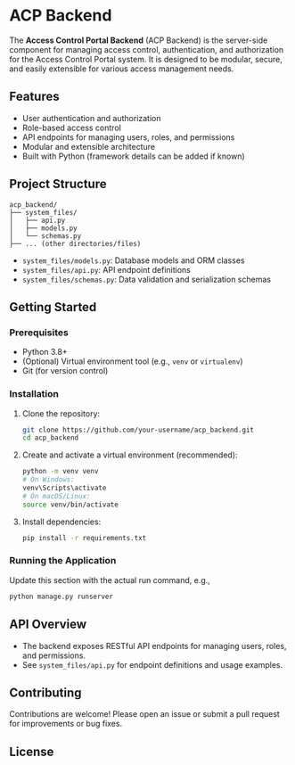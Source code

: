 # ACP Backend

The **Access Control Portal Backend** (ACP Backend) is the server-side component for managing access control, authentication, and authorization for the Access Control Portal system. It is designed to be modular, secure, and easily extensible for various access management needs.

## Features
- User authentication and authorization
- Role-based access control
- API endpoints for managing users, roles, and permissions
- Modular and extensible architecture
- Built with Python (framework details can be added if known)

## Project Structure
```
acp_backend/
├── system_files/
│   ├── api.py
│   ├── models.py
│   └── schemas.py
├── ... (other directories/files)
```
- `system_files/models.py`: Database models and ORM classes
- `system_files/api.py`: API endpoint definitions
- `system_files/schemas.py`: Data validation and serialization schemas

## Getting Started
### Prerequisites
- Python 3.8+
- (Optional) Virtual environment tool (e.g., `venv` or `virtualenv`)
- Git (for version control)

### Installation
1. Clone the repository:
   ```bash
   git clone https://github.com/your-username/acp_backend.git
   cd acp_backend
   ```
2. Create and activate a virtual environment (recommended):
   ```bash
   python -m venv venv
   # On Windows:
   venv\Scripts\activate
   # On macOS/Linux:
   source venv/bin/activate
   ```
3. Install dependencies:
   ```bash
   pip install -r requirements.txt
   ```

### Running the Application
Update this section with the actual run command, e.g.,
```bash
python manage.py runserver
```

## API Overview
- The backend exposes RESTful API endpoints for managing users, roles, and permissions.
- See `system_files/api.py` for endpoint definitions and usage examples.

## Contributing
Contributions are welcome! Please open an issue or submit a pull request for improvements or bug fixes.

## License

